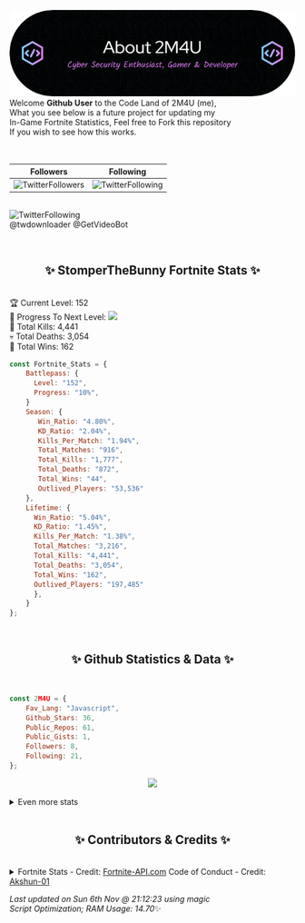
  ![Header](./src/github-banner.png)
  <br>
  Welcome **Github User** to the Code Land of 2M4U (me),<br>
  What you see below is a future project for updating my<br>
  In-Game Fortnite Statistics, Feel free to Fork this repository<br>
  If you wish to see how this works.
  <br><br>
  <br>
  
  | Followers  | Following |
  | ---------- |:---------:|
  | ![TwitterFollowers](https://img.shields.io/badge/Twitter%20Followers-79-blue)  | ![TwitterFollowing](https://img.shields.io/badge/Twitter%20Following-220-blue)  |


  <br>![TwitterFollowing](https://img.shields.io/badge/Latest%20Tweet--blue)<br>
  @twdownloader @GetVideoBot
   
  <br><h2 align="center"> ✨ StomperTheBunny Fortnite Stats ✨</h2><br>
  🏆 Current Level: 152<br>
  🎉 Progress To Next Level: ![](https://geps.dev/progress/10)<br>
  🎯 Total Kills: 4,441<br>
  💀 Total Deaths: 3,054<br>
  👑 Total Wins: 162<br>

```js
const Fortnite_Stats = {
    Battlepass: {
      Level: "152",
      Progress: "10%",    
    }
    Season: { 
       Win_Ratio: "4.80%",
       KD_Ratio: "2.04%",
       Kills_Per_Match: "1.94%",
       Total_Matches: "916",
       Total_Kills: "1,777",
       Total_Deaths: "872",
       Total_Wins: "44",
       Outlived_Players: "53,536"
    },
    Lifetime: {
      Win_Ratio: "5.04%",
      KD_Ratio: "1.45%",
      Kills_Per_Match: "1.38%",
      Total_Matches: "3,216",
      Total_Kills: "4,441",
      Total_Deaths: "3,054",
      Total_Wins: "162",
      Outlived_Players: "197,485"
      },
    }
}; 
```


<br><h2 align="center"> ✨ Github Statistics & Data ✨</h2><br>

```js
const 2M4U = {
    Fav_Lang: "Javascript",
    Github_Stars: 36,
    Public_Repos: 61,
    Public_Gists: 1,
    Followers: 8,
    Following: 21,
}; 
```

<p align="center">
<img src="https://github-readme-streak-stats.herokuapp.com/?user=2M4U&theme=tokyonight">
</p>
<details>
  <summary>
      Even more stats
  </summary>
  <p align="center">
    <img src="https://github-profile-trophy.vercel.app/?username=2M4U&theme=dracula">
    <img src="https://github-readme-stats.vercel.app/api?username=2M4U&theme=tokyonight&count_private=true&show_icons=true&include_all_commits=true">
  </p>
</details>
<br><h2 align="center"> ✨ Contributors & Credits ✨</h2><br>
<details>
  <summary>
      Fortnite Stats - Credit: <a href="https://fortnite-api.com/?utm_source=github.com/2M4U/2M4U">Fortnite-API.com</a>
      Code of Conduct - Credit: <a href="https://github.com/Akshun-01">Akshun-01</a>
  </summary>
</details>

<!-- Last updated on Sun Nov 06 2022 21:12:23 GMT+0000 (Coordinated Universal Time) ;-;-->
<i>Last updated on  Sun 6th Nov @ 21:12:23 using magic<br>
Script Optimization; RAM Usage: 14.70</i>✨